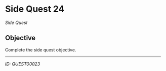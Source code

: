 # Side Quest 24

*Side Quest*

## Objective
Complete the side quest objective.

---
*ID: QUEST00023*